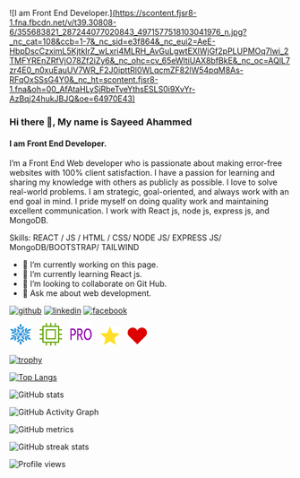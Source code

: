 ![I am Front End Developer.][(https://scontent.fjsr8-1.fna.fbcdn.net/v/t39.30808-6/355683821_287244077020843_4971577518103041976_n.jpg?_nc_cat=108&ccb=1-7&_nc_sid=e3f864&_nc_eui2=AeE-HbpDscCzximL5KjtkIrZ_wLxri4MLRH_AvGuLgwtEXlWjGf2pPLUPMOq7lwi_2TMFYREnZRfVjO78Zf2iZy6&_nc_ohc=cv_65eWltiUAX8bfBkE&_nc_oc=AQlL7zr4E0_n0xuEauUV7WR_F2J0ipttRl0WLqcmZF82lW54pqM8As-RFqOxSSsG4Y0&_nc_ht=scontent.fjsr8-1.fna&oh=00_AfAtaHLySjRbeTveYthsESLS0i9XvYr-AzBqj24hukJBJQ&oe=64970E43)](https://scontent.fjsr8-1.fna.fbcdn.net/v/t39.30808-6/358050667_293709959707588_3556053618063587400_n.png?_nc_cat=110&ccb=1-7&_nc_sid=e3f864&_nc_ohc=XSsRWKcRntMAX8UD-WV&_nc_ht=scontent.fjsr8-1.fna&oh=00_AfCAFrnEgjvfrOqLRb6bmXv6D32KqSIOVOSMKW3OMsMFkw&oe=64A7A1F5)

### Hi there 👋, My name is Sayeed Ahammed
#### I am Front End Developer.


I’m a Front End Web developer who is passionate about making error-free websites with 100% client satisfaction. I have a passion for learning and sharing my knowledge with others as publicly as possible. I love to solve real-world problems. I am strategic, goal-oriented, and always work with an end goal in mind.  I pride myself on doing quality work and maintaining excellent communication. I work with React js,  node js, express js, and MongoDB.

Skills:  REACT / JS / HTML / CSS/ NODE JS/ EXPRESS JS/ MongoDB/BOOTSTRAP/ TAILWIND

- 🔭 I’m currently working on this page. 
- 🌱 I’m currently learning React js. 
- 👯 I’m looking to collaborate on Git Hub. 
- 💬 Ask me about web development. 


[<img src='https://cdn.jsdelivr.net/npm/simple-icons@3.0.1/icons/github.svg' alt='github' height='40'>](https://github.com/WDsayeed)  [<img src='https://cdn.jsdelivr.net/npm/simple-icons@3.0.1/icons/linkedin.svg' alt='linkedin' height='40'>](https://www.linkedin.com/in/sayeed-ahammed/)  [<img src='https://cdn.jsdelivr.net/npm/simple-icons@3.0.1/icons/facebook.svg' alt='facebook' height='40'>](https://www.facebook.com/sayeed-ahammed)  

<a href='https://archiveprogram.github.com/'><img src='https://raw.githubusercontent.com/acervenky/animated-github-badges/master/assets/acbadge.gif' width='40' height='40'></a> <a href='https://docs.github.com/en/developers'><img src='https://raw.githubusercontent.com/acervenky/animated-github-badges/master/assets/devbadge.gif' width='40' height='40'></a> <a href='https://github.com/pricing'><img src='https://raw.githubusercontent.com/acervenky/animated-github-badges/master/assets/pro.gif' width='40' height='40'></a> <a href='https://stars.github.com/'><img src='https://raw.githubusercontent.com/acervenky/animated-github-badges/master/assets/starbadge.gif' width='35' height='35'></a> <a href='https://docs.github.com/en/github/supporting-the-open-source-community-with-github-sponsors'><img src='https://raw.githubusercontent.com/acervenky/animated-github-badges/master/assets/sponsorbadge.gif' width='35' height='35'></a> 

[![trophy](https://github-profile-trophy.vercel.app/?username=WDsayeed)](https://github.com/ryo-ma/github-profile-trophy)

[![Top Langs](https://github-readme-stats.vercel.app/api/top-langs/?username=WDsayeed)](https://github.com/anuraghazra/github-readme-stats)

![GitHub stats](https://github-readme-stats.vercel.app/api?username=WDsayeed&show_icons=true&count_private=true)  

![GitHub Activity Graph](https://activity-graph.herokuapp.com/graph?username=WDsayeed)  

![GitHub metrics](https://metrics.lecoq.io/WDsayeed)  

![GitHub streak stats](https://streak-stats.demolab.com/?user=WDsayeed)  

![Profile views](https://gpvc.arturio.dev/WDsayeed)  
